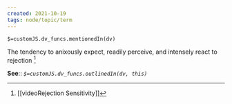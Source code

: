 ```yaml
---
created: 2021-10-19
tags: node/topic/term
---
```

`$=customJS.dv_funcs.mentionedIn(dv)`

The tendency to anixously expect, readily perceive, and intensely react to rejection  [^1]

**See**::
*`$=customJS.dv_funcs.outlinedIn(dv, this)`* 

[^1]: [[videoRejection Sensitivity]]

